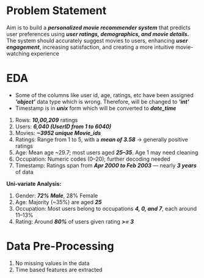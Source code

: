 # Problem Statement

Aim is to build a ***personalized movie recommender system*** that predicts user preferences using ***user ratings, demographics, and movie details.*** The system should accurately suggest movies to users, enhancing ***user engagement***, increasing satisfaction, and creating a more intuitive movie-watching experience

# EDA



* Some of the columns like user id, age, ratings, etc have been assigned ***'object'*** data type which is wrong. Therefore, will be changed to ***'int'***
* Timestamp is in ***unix*** form which will be converted to ***date_time***

1. Rows: ***10,00,209*** ratings
2. Users: ***6,040 (UserID from 1 to 6040)***
3. Movies: ***~3952 unique Movie_ids***
4. Ratings: Range from 1 to 5, with a ***mean of 3.58*** → generally positive ratings
5. Age: Mean age ~29.7; most users aged ***25–35***. Age 1 may need cleaning
6. Occupation: Numeric codes (0–20); further decoding needed
7. Timestamp: Ratings span from ***Apr 2000 to Feb 2003*** — nearly ***3 years*** of data

**Uni-variate Analysis:**

1. Gender: ***72% Male***, 28% Female
2. Age: Majority (~35%) are aged ***25***
3. Occupation: Most users belong to occupations ***4, 0, and 7***, each around 11–13%
4. Rating: Around ***80%*** of users given rating ***>= 3***

# Data Pre-Processing

1. No missing values in the data
2. Time based features are extracted

